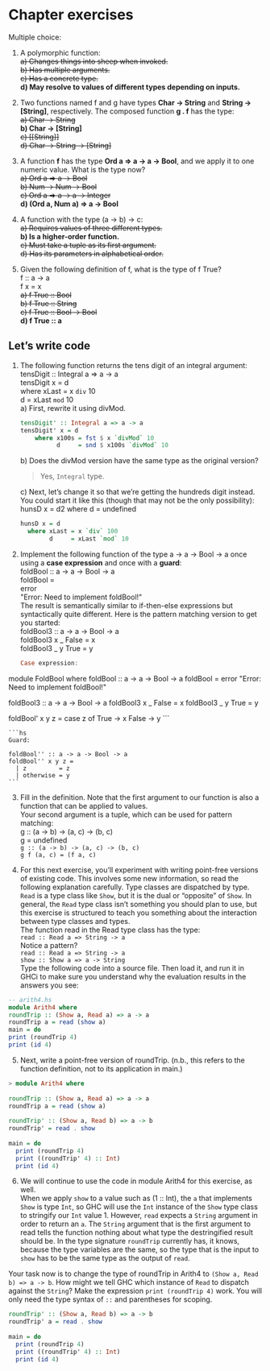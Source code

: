 # Chapter exercises

Multiple choice:  
1. A polymorphic function:  
~~a) Changes things into sheep when invoked.~~  
~~b) Has multiple arguments.~~  
~~c) Has a concrete type.~~  
**d) May resolve to values of different types depending on inputs.**  

2. Two functions named f and g have types **Char -> String** and **String -> [String]**, respectively. The composed function **g . f** has the type:  
~~a) Char -> String~~  
**b) Char -> [String]**  
~~c) [[String]]~~  
~~d) Char -> String -> [String]~~  

3. A function **f** has the type **Ord a => a -> a -> Bool**, and we apply it to one numeric value. What is the type now?  
~~a) Ord a => a -> Bool~~  
~~b) Num -> Num -> Bool~~  
~~c) Ord a => a -> a -> Integer~~  
**d) (Ord a, Num a) => a -> Bool**  

4. A function with the type (a -> b) -> c:  
~~a) Requires values of three different types.~~  
**b) Is a higher-order function.**  
~~c) Must take a tuple as its first argument.~~  
~~d) Has its parameters in alphabetical order.~~  

5. Given the following definition of f, what is the type of f True?  
f :: a -> a  
f x = x  
~~a) f True :: Bool~~  
~~b) f True :: String~~  
~~c) f True :: Bool -> Bool~~  
**d) f True :: a**    

## Let’s write code  
1. The following function returns the tens digit of an integral
argument:  
tensDigit :: Integral a => a -> a  
tensDigit x = d  
where xLast = x `div` 10  
d = xLast `mod` 10  
a) First, rewrite it using divMod.  

    ```hs
    tensDigit' :: Integral a => a -> a
    tensDigit' x = d
        where x100s = fst $ x `divMod` 10
              d     = snd $ x100s `divMod` 10
    ```
    b) Does the divMod version have the same type as the original version?  
    > Yes, `Integral` type.  

    c) Next, let’s change it so that we’re getting the hundreds
    digit instead. You could start it like this (though that
    may not be the only possibility):
    hunsD x = d2
    where d = undefined

    ```hs
    hunsD x = d
      where xLast = x `div` 100
            d     = xLast `mod` 10
    ```

2. Implement the following function of the type a -> a ->
Bool -> a once using a **case expression** and once with a
**guard**:  
foldBool :: a -> a -> Bool -> a  
foldBool =  
error  
"Error: Need to implement foldBool!"  
The result is semantically similar to if-then-else expressions but syntactically quite different. Here is the pattern matching version to get you started:  
foldBool3 :: a -> a -> Bool -> a  
foldBool3 x _ False = x  
foldBool3 _ y True = y  

    ```hs
    Case expression:
module FoldBool where
foldBool :: a -> a -> Bool -> a
foldBool = error "Error: Need to implement foldBool!"

foldBool3 :: a -> a -> Bool -> a
foldBool3 x _ False = x
foldBool3 _ y True = y

foldBool' x y z =
    case z of 
        True -> x
        False -> y
    ```

    ```hs 
    Guard:

    foldBool'' :: a -> a -> Bool -> a
    foldBool'' x y z =
      | z         = z
      | otherwise = y
    ```

3. Fill in the definition. Note that the first argument to our function is also a function that can be applied to values.  
Your second argument is a tuple, which can be used for
pattern matching:  
g :: (a -> b) -> (a, c) -> (b, c)  
g = undefined  
` g :: (a -> b) -> (a, c) -> (b, c)  `  
` g f (a, c) = (f a, c)  `

4. For this next exercise, you’ll experiment with writing
point-free versions of existing code. This involves some
new information, so read the following explanation carefully.
Type classes are dispatched by type. `Read` is a type class
like `Show`, but it is the dual or “opposite” of `Show`. In general, the `Read` type class isn’t something you should plan to use, but this exercise is structured to teach you something about the interaction between type classes and types.  
The function read in the Read type class has the type:  
`read :: Read a => String -> a`  
Notice a pattern?  
`read :: Read a => String -> a`  
`show :: Show a => a -> String`  
Type the following code into a source file. Then load it,
and run it in GHCi to make sure you understand why the
evaluation results in the answers you see:  

```hs
-- arith4.hs  
module Arith4 where  
roundTrip :: (Show a, Read a) => a -> a  
roundTrip a = read (show a)  
main = do  
print (roundTrip 4)  
print (id 4)  
```

5. Next, write a point-free version of roundTrip. (n.b., this
refers to the function definition, not to its application in
main.)
  
```hs
> module Arith4 where
 
roundTrip :: (Show a, Read a) => a -> a
roundTrip a = read (show a)
 
roundTrip' :: (Show a, Read b) => a -> b
roundTrip' = read . show
 
main = do
  print (roundTrip 4)
  print ((roundTrip' 4) :: Int)
  print (id 4)
```

6. We will continue to use the code in module Arith4 for this
exercise, as well.  
When we apply `show` to a value such as (1 :: Int), the `a`
that implements `Show` is type `Int`, so GHC will use the `Int` instance of the `Show` type class to stringify our `Int` value 1. However, `read` expects a `String` argument in order to return an `a`. The `String` argument that is the first argument to read tells the function nothing about what type the destringified result should be. In the type signature `roundTrip` currently has, it knows, because the type variables are the same, so the type that is the input to `show` has to be the same type as the output of `read`.  

Your task now is to change the type of roundTrip in Arith4 to
`(Show a, Read b) => a -> b`. How might we tell GHC which
instance of `Read` to dispatch against the `String`? Make the
expression `print (roundTrip 4)` work. You will only need
the type syntax of `::` and parentheses for scoping. 
> 
```hs 
roundTrip' :: (Show a, Read b) => a -> b
roundTrip' a = read . show
 
main = do
  print (roundTrip 4)
  print ((roundTrip' 4) :: Int)
  print (id 4)
```
